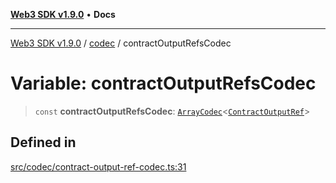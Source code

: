 [**Web3 SDK v1.9.0**](../../../README.md) • **Docs**

***

[Web3 SDK v1.9.0](../../../globals.md) / [codec](../README.md) / contractOutputRefsCodec

# Variable: contractOutputRefsCodec

> `const` **contractOutputRefsCodec**: [`ArrayCodec`](../classes/ArrayCodec.md)\<[`ContractOutputRef`](../interfaces/ContractOutputRef.md)\>

## Defined in

[src/codec/contract-output-ref-codec.ts:31](https://github.com/Mystic-Nayy/alephium-web3/blob/c1afd789a197ce5fe21f08c2965942090157c33d/packages/web3/src/codec/contract-output-ref-codec.ts#L31)
